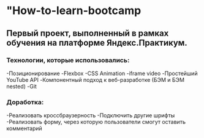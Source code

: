 # "How-to-learn-bootcamp

## Первый проект, выполненный в рамках обучения на платформе Яндекс.Практикум.

### Технологии, которые использовались:
-Позиционирование
-Flexbox
-CSS Animation
-iframe video
-Простейший YouTube API
-Компонентный подход к веб-разработке (БЭМ и БЭМ nested)
-Git

### Доработка:
-Реализовать кроссбраузерность
-Подключить другие шрифты
-Реализовать форму, через которую пользователи смогут оставить комментарий
